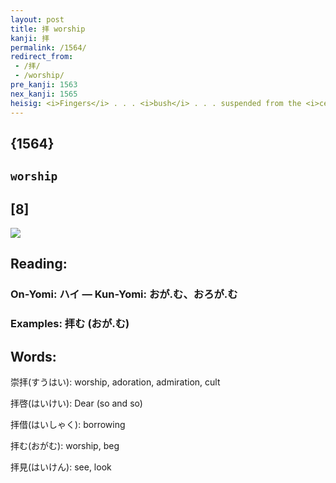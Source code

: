 ```yaml
---
layout: post
title: 拝 worship
kanji: 拝
permalink: /1564/
redirect_from:
 - /拝/
 - /worship/
pre_kanji: 1563
nex_kanji: 1565
heisig: <i>Fingers</i> . . . <i>bush</i> . . . suspended from the <i>ceiling</i>.
---
```


## {1564}

## `worship`

## [8]

<div class="stroke"><img src="E68B9D.png" /></div>

## Reading:

### On-Yomi: ハイ &mdash; Kun-Yomi: おが.む、おろが.む

### Examples: 拝む (おが.む)

## Words:

崇拝(すうはい): worship, adoration, admiration, cult

拝啓(はいけい): Dear (so and so)

拝借(はいしゃく): borrowing

拝む(おがむ): worship, beg

拝見(はいけん): see, look
